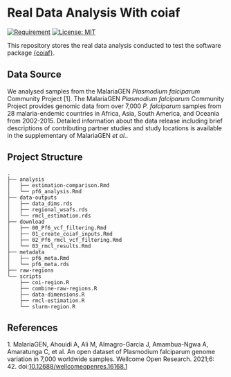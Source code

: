 
<!-- README.md is generated from README.Rmd. Please edit that file -->

# Real Data Analysis With coiaf

<!-- badges: start -->

[![Requirement](https://img.shields.io/badge/requirement-coiaf-blue)](https://github.com/bailey-lab/coiaf)
[![License:
MIT](https://img.shields.io/badge/License-MIT-yellow.svg)](https://opensource.org/licenses/MIT)
<!-- badges: end -->

This repository stores the real data analysis conducted to test the
software package [{coiaf}](https://github.com/bailey-lab/coiaf).

## Data Source

We analysed samples from the MalariaGEN *Plasmodium falciparum*
Community Project \[1\]. The MalariaGEN *Plasmodium falciparum*
Community Project provides genomic data from over 7,000 *P. falciparum*
samples from 28 malaria-endemic countries in Africa, Asia, South
America, and Oceania from 2002-2015. Detailed information about the data
release including brief descriptions of contributing partner studies and
study locations is available in the supplementary of MalariaGEN *et
al.*.

## Project Structure

    .
    ├── analysis
    │   ├── estimation-comparison.Rmd
    │   └── pf6_analysis.Rmd
    ├── data-outputs
    │   ├── data_dims.rds
    │   ├── regional_wsafs.rds
    │   └── rmcl_estimation.rds
    ├── download
    │   ├── 00_Pf6_vcf_filtering.Rmd
    │   ├── 01_create_coiaf_inputs.Rmd
    │   ├── 02_Pf6_rmcl_vcf_filtering.Rmd
    │   └── 03_rmcl_results.Rmd
    ├── metadata
    │   ├── pf6_meta.Rmd
    │   └── pf6_meta.rds
    ├── raw-regions
    └── scripts
        ├── coi-region.R
        ├── combine-raw-regions.R
        ├── data-dimensions.R
        ├── rmcl-estimation.R
        └── slurm-region.R

## References

<div id="refs" class="references csl-bib-body">

<div id="ref-malariagen_open_2021" class="csl-entry">

<span class="csl-left-margin">1. </span><span
class="csl-right-inline">MalariaGEN, Ahouidi A, Ali M, Almagro-Garcia J,
Amambua-Ngwa A, Amaratunga C, et al. An open dataset of Plasmodium
falciparum genome variation in 7,000 worldwide samples. Wellcome Open
Research. 2021;6: 42.
doi:[10.12688/wellcomeopenres.16168.1](https://doi.org/10.12688/wellcomeopenres.16168.1)</span>

</div>

</div>
